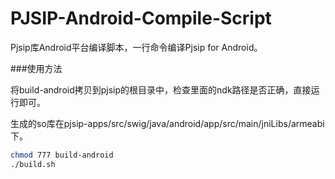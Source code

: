 # PJSIP-Android-Compile-Script

Pjsip库Android平台编译脚本，一行命令编译Pjsip for Android。

###使用方法

将build-android拷贝到pjsip的根目录中，检查里面的ndk路径是否正确，直接运行即可。

生成的so库在pjsip-apps/src/swig/java/android/app/src/main/jniLibs/armeabi下。

```sh
chmod 777 build-android
./build.sh
```

